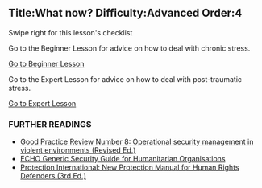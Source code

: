Title:What now?
Difficulty:Advanced
Order:4
---
<p>Swipe right for this lesson's checklist</p><p>Go to the Beginner Lesson for advice on how to deal with chronic stress.</p><a href="umbrella://lesson/stress/0" class="button green">Go to Beginner Lesson</a><p>Go to the Expert Lesson for advice on how to deal with post-traumatic stress.</p><a href="umbrella://lesson/stress/2" class="button purple">Go to Expert Lesson</a><h3>FURTHER READINGS</h3><p><ul><li><a href="https://www.odihpn.org/download/gpr_8_revised2pdf">Good Practice Review Number 8: Operational security management in violent environments (Revised Ed.)</a></li><li><a href="https://www.google.co.uk/url?sa=t&rct=j&q=&esrc=s&source=web&cd=1&cad=rja&uact=8&ved=0CCEQFjAA&url=http%3A%2F%2Fec.europa.eu%2Fecho%2Ffiles%2Fevaluation%2Fwatsan2005%2Fannex_files%2FECHO%2FECHO12%20-%20echo_generic_security_guide_en.doc&ei=kLxAVc6LOILuUP2SgbAE&usg=AFQjCNEXEOcbLeV24f3WolHmDwLq7KJzlQ&sig2=hbnI7wfdrGIHS7mmikBRWA">ECHO Generic Security Guide for Humanitarian Organisations</a></li><li><a href="http://protectioninternational.org/publication/new-protection-manual-for-human-rights-defenders-3rd-edition/">Protection International: New Protection Manual for Human Rights Defenders (3rd Ed.)</a></li></ul></p>